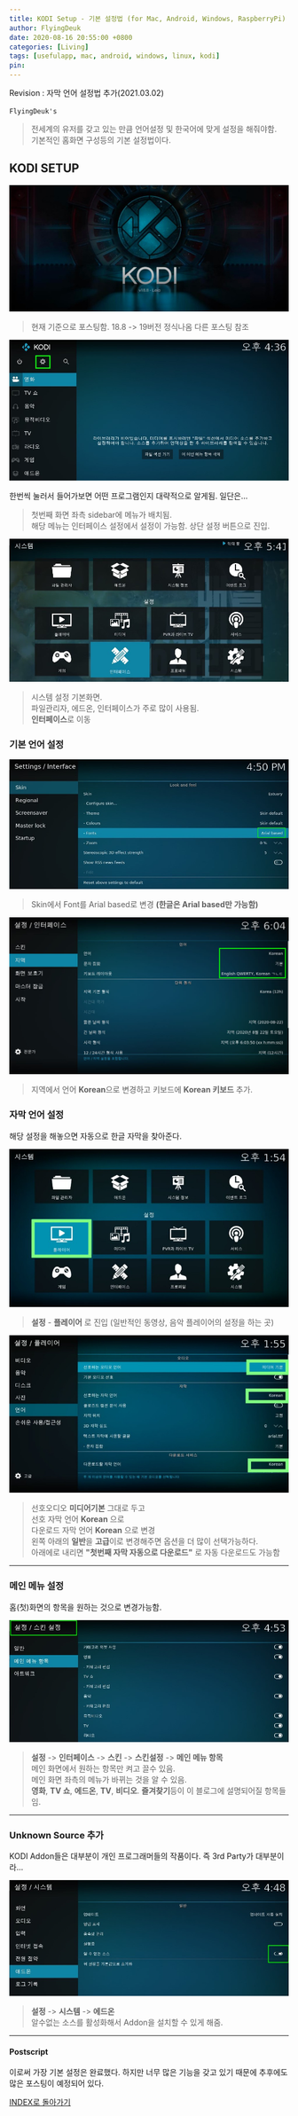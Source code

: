 ```yaml
---
title: KODI Setup - 기본 설정법 (for Mac, Android, Windows, RaspberryPi)
author: FlyingDeuk
date: 2020-08-16 20:55:00 +0800
categories: [Living]
tags: [usefulapp, mac, android, windows, linux, kodi]
pin:
---
```


Revision : 자막 언어 설정법 추가(2021.03.02)

`FlyingDeuk's`
> 전세계의 유저를 갖고 있는 만큼 언어설정 및 한국어에 맞게 설정을 해줘야함. <br>
기본적인 홈화면 구성등의 기본 설정법이다.

## KODI SETUP
![kodi_main](/img/living/kodi/kodi_main.jpg)
> 현재 기준으로 포스팅함. 18.8 -> 19버전 정식나옴 다른 포스팅 참조

![kodi_set1](/img/living/kodi/kodi_set1.jpg)

한번씩 눌러서 들어가보면 어떤 프로그램인지 대략적으로 알게됨. 일단은...
> 첫번째 화면 좌측 sidebar에 메뉴가 배치됨.<br>
해당 메뉴는 인터페이스 설정에서 설정이 가능함.
상단 설정 버튼으로 진입.<br>

![kodi_set2](/img/living/kodi/kodi_set2.jpg)
> 시스템 설정 기본화면. <br>
파일관리자, 에드온, 인터페이스가 주로 많이 사용됨.<br>
**인터페이스**로 이동<br>

### 기본 언어 설정

![kodi_set3](/img/living/kodi/kodi_set3.jpg)
> Skin에서 Font를 Arial based로 변경 **(한글은 Arial based만 가능함)**

![kodi_set4](/img/living/kodi/kodi_set4.jpg)
> 지역에서 언어 **Korean**으로 변경하고 키보드에 **Korean 키보드** 추가.

### 자막 언어 설정
해당 설정을 해놓으면 자동으로 한글 자막을 찾아준다.

![kodi_sub](/img/living/kodi/kodi_sub.jpg)
> **설정** - **플레이어** 로 진입 (일반적인 동영상, 음악 플레이어의 설정을 하는 곳)

![kodi_sub1](/img/living/kodi/kodi_sub1.jpg)
> 선호오디오 **미디어기본** 그대로 두고 <br>
선호 자막 언어 **Korean** 으로   <br>
다운로드 자막 언어 **Korean** 으로 변경 <br>
왼쪽 아래의 **일반**을 **고급**이로 변경해주면 옵션을 더 많이 선택가능하다. <br>
아래에로 내리면 **"첫번째 자막 자동으로 다운로드"** 로 자동 다운로드도 가능함

----------
### 메인 메뉴 설정
홈(첫)화면의 항목을 원하는 것으로 변경가능함.

![kodi_skin](/img/living/kodi/kodi_skin.jpg)
> **설정** -> **인터페이스** -> **스킨** -> **스킨설정** -> **메인 메뉴 항목** <br>
메인 화면에서 원하는 항목만 켜고 끌수 있음.<br>
메인 화면 좌측의 메뉴가 바뀌는 것을 알 수 있음.<br>
**영화**, **TV 쇼**, **에드온**, **TV**, **비디오**. **즐겨찾기**등이 이 블로그에 설명되어질 항목들임.   

---------

### Unknown Source 추가

KODI Addon들은 대부분이 개인 프로그래머들의 작품이다. 즉 3rd Party가 대부분이라...

![kodi_unknown](/img/living/kodi/kodi_unknown.jpg)
> **설정** -> **시스템** -> **에드온** <br>
알수없는 소스를 활성화해서 Addon을 설치할 수 있게 해줌.

-----------

#### Postscript
이로써 가장 기본 설정은 완료했다. 하지만 너무 많은 기능을 갖고 있기 때문에 추후에도 많은 포스팅이 예정되어 있다.

[INDEX로 돌아가기](/posts/KODI/)

